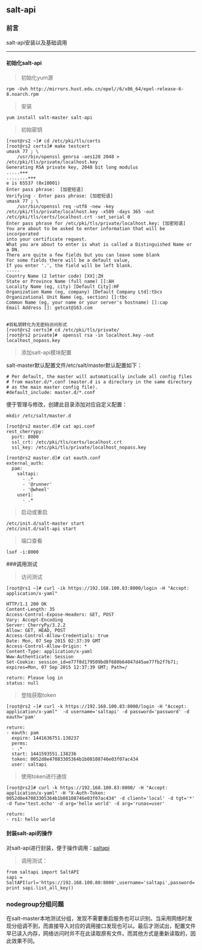 ## salt-api

### 前言

salt-api安装以及基础调用

***
#### 初始化salt-api

>初始化yum源

	rpm -Uvh http://mirrors.hust.edu.cn/epel//6/x86_64/epel-release-6-8.noarch.rpm

>安装

	yum install salt-master salt-api

>初始密钥

	[root@rs2 ~]# cd /etc/pki/tls/certs
	[root@rs2 certs]# make testcert
	umask 77 ; \
		/usr/bin/openssl genrsa -aes128 2048 > /etc/pki/tls/private/localhost.key
	Generating RSA private key, 2048 bit long modulus
	.....+++
	........+++
	e is 65537 (0x10001)
	Enter pass phrase:  [加密短语]
	Verifying - Enter pass phrase: [加密短语]
	umask 77 ; \
		/usr/bin/openssl req -utf8 -new -key /etc/pki/tls/private/localhost.key -x509 -days 365 -out /etc/pki/tls/certs/localhost.crt -set_serial 0
	Enter pass phrase for /etc/pki/tls/private/localhost.key: [加密短语]
	You are about to be asked to enter information that will be incorporated
	into your certificate request.
	What you are about to enter is what is called a Distinguished Name or a DN.
	There are quite a few fields but you can leave some blank
	For some fields there will be a default value,
	If you enter '.', the field will be left blank.
	-----
	Country Name (2 letter code) [XX]:ZH
	State or Province Name (full name) []:AH
	Locality Name (eg, city) [Default City]:HF
	Organization Name (eg, company) [Default Company Ltd]:tbcs
	Organizational Unit Name (eg, section) []:tbc
	Common Name (eg, your name or your server's hostname) []:cap
	Email Address []: getcat@163.com


	#将私钥转化为无密码访问形式
	[root@rs2 certs]# cd /etc/pki/tls/private/
	[root@rs2 private]#  openssl rsa -in localhost.key -out localhost_nopass.key


>添加salt-api模块配置
	
salt-master默认配置文件/etc/salt/master默认配置如下：

	# Per default, the master will automatically include all config files
	# from master.d/*.conf (master.d is a directory in the same directory
	# as the main master config file).
	#default_include: master.d/*.conf

便于管理与修改，创建此目录添加对应自定义配置：
	
	mkdir /etc/salt/master.d
	
	[root@rs2 master.d]# cat api.conf 
	rest_cherrypy:
	  port: 8000
	  ssl_crt: /etc/pki/tls/certs/localhost.crt
	  ssl_key: /etc/pki/tls/private/localhost_nopass.key

	[root@rs2 master.d]# cat eauth.conf 
	external_auth:
	  pam:
	    saltapi:
	      - .*
	      - '@runner'
	      - '@wheel'
	    user1:
		  - .*

>启动或重启

	/etc/init.d/salt-master start
	/etc/init.d/salt-api start

>端口查看

	lsof -i:8000


###调用测试

>访问测试
	
	[root@rs1 ~]# curl -ik https://192.168.100.83:8000/login -H "Accept: application/x-yaml"  

	HTTP/1.1 200 OK
	Content-Length: 35
	Access-Control-Expose-Headers: GET, POST
	Vary: Accept-Encoding
	Server: CherryPy/3.2.2
	Allow: GET, HEAD, POST
	Access-Control-Allow-Credentials: true
	Date: Mon, 07 Sep 2015 02:37:39 GMT
	Access-Control-Allow-Origin: *
	Content-Type: application/x-yaml
	Www-Authenticate: Session
	Set-Cookie: session_id=e77f8d179509bd8f680b64047d45ae77fb2f7b71; expires=Mon, 07 Sep 2015 12:37:39 GMT; Path=/
	
	return: Please log in
	status: null

>登陆获取token

	[root@rs2 ~]# curl -k https://192.168.100.83:8000/login -H "Accept: application/x-yaml"  -d username='saltapi' -d password='password' -d eauth='pam'
	
	return:
	- eauth: pam
	  expire: 1441636751.138237
	  perms:
	  - .*
	  start: 1441593551.138236
	  token: 0052d8e47083305364b1b08108746e03f07ac434
	  user: saltapi

>使用token进行通信

	[root@rs2]# curl -k https://192.168.100.83:8000/ -H "Accept: application/x-yaml" -H "X-Auth-Token: 0052d8e47083305364b1b08108746e03f07ac434" -d client='local' -d tgt='*' -d fun='test.echo' -d arg='hello world' -d arg='runas=user'

	return:
	- rs1: hello world


#### 封装salt-api的操作

对salt-api进行封装，便于操作调用：[saltapi](./saltapi.py)

>调用测试：

	from saltapi import SaltAPI
	sapi = SaltAPI(url='https://192.168.100.80:8000',username='saltapi',password='password')
	print sapi.list_all_key()


### nodegroup分组问题

在salt-master本地测试分组，发现不需要重启服务也可以识别。当采用网络时发现分组调不到，而直接导入对应的调用接口发现也可以。最后才测试出，配置文件早已读入内存，网络访问时并不在此读取原有文件。而其他方式是重新读取的，因此效果不同。	
